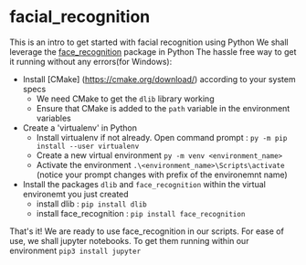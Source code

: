 # facial_recognition
This is an intro to get started with facial recognition using Python
We shall leverage the [face_recognition](https://github.com/ageitgey/face_recognition) package in Python 
The hassle free way to get it running without any errors(for Windows):
- Install [CMake] (https://cmake.org/download/) according to your system specs
  - We need CMake to get the `dlib` library working
  - Ensure that CMake is added to the `path` variable in the environment variables
- Create a 'virtualenv' in Python 
  - Install virtualenv if not already. Open command prompt : `py -m pip install --user virtualenv`
  - Create a new virtual environment `py -m venv <environment_name>`  
  - Activate the environment `.\<environment_name>\Scripts\activate` (notice your prompt changes with prefix of the environemnt name)
- Install the packages `dlib` and `face_recognition` within the virtual environemt you just created
  - install dlib : `pip install dlib`
  - install face_recognition : `pip install face_recognition`
  
That's it! We are ready to use face_recognition in our scripts. 
For ease of use, we shall jupyter notebooks. To get them running within our environment `pip3 install jupyter`
  
